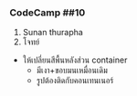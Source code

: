 ### CodeCamp ##10
1. Sunan thurapha
2. โจทย์ 
  - ให้เปลี่ยนสีพื้นหลังส่วน container 
    - มีเงา+ขอบมนเหมื่อนเดิม
    - รูปต้องติดกับคอนเทนเนอร์
    
